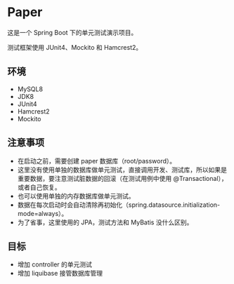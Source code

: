 # Paper

这是一个 Spring Boot 下的单元测试演示项目。

测试框架使用 JUnit4、Mockito 和 Hamcrest2。

## 环境

* MySQL8
* JDK8
* JUnit4
* Hamcrest2
* Mockito

## 注意事项
* 在启动之前，需要创建 paper 数据库（root/password）。
* 这里没有使用单独的数据库做单元测试，直接调用开发、测试库，所以如果是重要数据，要注意测试脏数据的回滚（在测试用例中使用 @Transactional），或者自己恢复。
* 也可以使用单独的内存数据库做单元测试。
* 数据在每次启动时会自动清除再初始化（spring.datasource.initialization-mode=always）。
* 为了省事，这里使用的 JPA，测试方法和 MyBatis 没什么区别。

## 目标

* 增加 controller 的单元测试
* 增加 liquibase 接管数据库管理